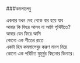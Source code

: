 ###কমলালেবু

একবার যখন দেহ থেকে বার হয়ে যাব  
আবার কি ফিরে আসব না আমি পৃথিবীতে?  
আবার যেন ফিরে আসি  
কোনো এক শীতের রাতে  
একটা হিম কমলালেবুর করুণ মাংস নিয়ে  
কোনো এক পরিচিত মুমূর্ষুর বিছানার কিনারে।  
